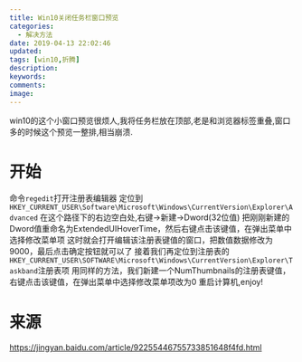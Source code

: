 ```yaml
---
title: Win10关闭任务栏窗口预览
categories:
  - 解决方法
date: 2019-04-13 22:02:46
updated:
tags: [win10,折腾]
description:
keywords:
comments:
image:
---
```



win10的这个小窗口预览很烦人,我将任务栏放在顶部,老是和浏览器标签重叠,窗口多的时候这个预览一整排,相当崩溃.
<!--more-->
# 开始
命令`regedit`打开注册表编辑器
定位到`HKEY_CURRENT_USER\Software\Microsoft\Windows\CurrentVersion\Explorer\Advanced`
在这个路径下的右边空白处,右键->新建->Dword(32位值)
把刚刚新建的Dword值重命名为ExtendedUIHoverTime，然后右键点击该键值，在弹出菜单中选择修改菜单项
这时就会打开编辑该注册表键值的窗口，把数值数据修改为9000，最后点击确定按钮就可以了
接着我们再定位到注册表的`HKEY_CURRENT_USER\SOFTWARE\Microsoft\Windows\CurrentVersion\Explorer\Taskband`注册表项
用同样的方法，我们新建一个NumThumbnails的注册表键值，右键点击该键值，在弹出菜单中选择修改菜单项改为0
重启计算机,enjoy!

# 来源
https://jingyan.baidu.com/article/92255446755733851648f4fd.html